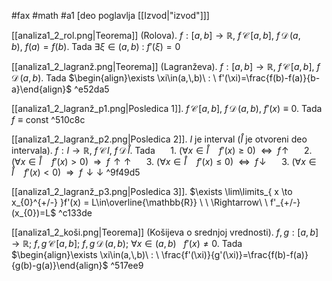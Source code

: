 #fax #math #a1 [deo poglavlja [[Izvod|"izvod"]]]
$\:$

[[analiza1_2_rol.png|Teorema]] (Rolova). $f:[a,\,b]\to \mathbb{R},\ f\,\mathcal{C}\,[a,\,b],\ f\,\mathcal{D}\,(a,\,b),\ f(a)=f(b).$
Tada $\exists \xi\in(a,\,b)\ : \ f'(\xi)=0$

[[analiza1_2_lagranž.png|Teorema]] (Lagranževa). $f:[a,\,b]\to \mathbb{R},\ f\,\mathcal{C}\,[a,\,b],\ f\,\mathcal{D}\,(a,\,b).$
Tada $\begin{align}\exists \xi\in(a,\,b)\ : \ f'(\xi)=\frac{f(b)-f(a)}{b-a}\end{align}$ ^e52da5

[[analiza1_2_lagranž_p1.png|Posledica 1]]. $f\,\mathcal{C}\,[a,\,b],\ f\,\mathcal{D}\,(a,\,b),\ f'(x)\equiv0.$
Tada $f\equiv \mathrm{const}$ ^510c8c

[[analiza1_2_lagranž_p2.png|Posledica 2]]. $I$ je interval ($\mathring I$ je otvoreni deo intervala). $f:I\to\mathbb{R},\ f\,\mathcal{C}\,I,\ f\,\mathcal{D}\,\mathring I$. Tada
$\quad$ 1\. $\big(\forall x\in\mathring I\quad f'(x)\geqslant0\big)\ \ \Leftrightarrow \ \ f\!\uparrow$
$\quad$ 2\. $\big(\forall x\in\mathring I\quad f'(x)>0\big)\ \ \Rightarrow \ \ f\!\uparrow\uparrow$
$\quad$ 3\. $\big(\forall x\in\mathring I\quad f'(x)\leqslant0\big)\ \ \Leftrightarrow \ \ f\!\downarrow$
$\quad$ 3\. $\big(\forall x\in\mathring I\quad f'(x)<0\big)\ \ \Rightarrow \ \ f\!\downarrow\downarrow$ ^9f49d5

[[analiza1_2_lagranž_p3.png|Posledica 3]]. $\exists \lim\limits_{ x \to x_{0}^{+/-} }f'(x) = L\in\overline{\mathbb{R}} \ \ \Rightarrow\ \ f'_{+/-}(x_{0})=L$ ^c133de

[[analiza1_2_koši.png|Teorema]] (Košijeva o srednjoj vrednosti).
$f,\,g:[a,\,b]\to\mathbb{R};\ f,\,g\,\mathcal{C}\,[a,\,b];\ f,\,g\,\mathcal{D}\,(a,\,b);$
$\forall x\in (a,\,b)\ \ \ f'(x)\ne 0.$
Tada $\begin{align}\exists \xi\in(a,\,b)\ : \ \frac{f'(\xi)}{g'(\xi)}=\frac{f(b)-f(a)}{g(b)-g(a)}\end{align}$ ^517ee9